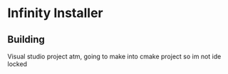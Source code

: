 # Infinity Installer

## Building

Visual studio project atm, going to make into cmake project so im not ide locked
